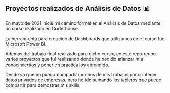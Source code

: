 ## Proyectos realizados de Análisis de Datos 📊

En mayo de 2021 inicié mi camino formal en el Análisis de Datos mediante un curso realizado en Coderhouse. 

La herramienta para creacion de Dashboards que utilizamos en el curso fue Microsoft Power BI. 

Además del trabajo final realizado para dicho curso, en este repo reuno varios proyectos que fuí realizando donde he podido afianzar mis conocimientos y poner en practica los aprendido.

Desde ya que no puedo compartir muchos de mis trabajos por contener datos privados de empresas, pero he ido sumando los tableros que puedo compartir para demostrar mis skills.
